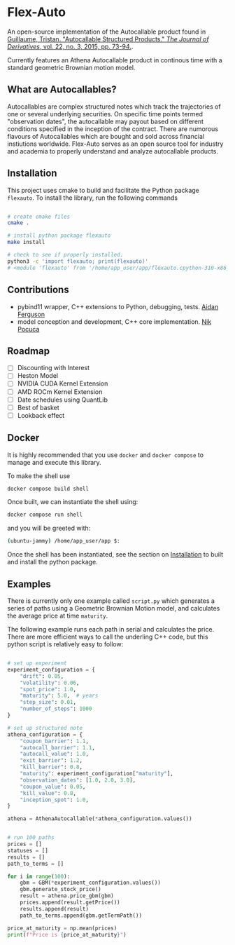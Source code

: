 # Flex-Auto

An open-source implementation of the Autocallable product found in [Guillaume, Tristan. "Autocallable Structured Products." *The Journal of Derivatives*, vol. 22, no. 3, 2015, pp. 73-94.](https://www.pm-research.com/content/iijderiv/22/3/73).

Currently features an Athena Autocallable product in continous time with a standard geometric Brownian motion model.

## What are Autocallables?

Autocallables are complex structured notes which track the trajectories of one or several underlying securities. On specific time points termed "observation dates", the autocallable may payout based on different conditions specified in the inception of the contract. There are numorous flavours of Autocallables which are bought and sold across financial instiutions worldwide. Flex-Auto serves as an open source tool for industry and academia to properly understand and analyze autocallable products.

## Installation

This project uses cmake to build and facilitate the Python package `flexauto`. To install the library, run the following commands

```bash

# create cmake files
cmake .

# install python package flexauto 
make install 

# check to see if properly installed. 
python3 -c 'import flexauto; print(flexauto)'
# <module 'flexauto' from '/home/app_user/app/flexauto.cpython-310-x86_64-linux-gnu.so'>

```

## Contributions

- pybind11 wrapper, C++ extensions to Python, debugging, tests. [Aidan Ferguson](https://www.linkedin.com/in/aidan-m-ferguson/)
- model conception and development, C++ core implementation. [Nik Pocuca](https://www.linkedin.com/in/pocucan/)

## Roadmap

- [ ] Discounting with Interest
- [ ] Heston Model
- [ ] NVIDIA CUDA Kernel Extension
- [ ] AMD ROCm Kernel Extension
- [ ] Date schedules using QuantLib
- [ ] Best of basket
- [ ] Lookback effect

## Docker

It is highly recommended that you use `docker` and `docker compose` to manage and execute this library.

To make the shell use

```bash
docker compose build shell 
```

Once built, we can instantiate the shell using:

```bash
docker compose run shell 
```

and you will be greeted with:

```bash
(ubuntu-jammy) /home/app_user/app $: 
```

Once the shell has been instantiated, see the section on [Installation](#installation) to built and install the python package.

## Examples

There is currently only one example called `script.py` which generates a series of paths using a Geometric Brownian Motion model, and calculates the average price at time `maturity`.

The following example runs each path in serial and calculates the price. There are more efficient ways to call the underling C++ code, but this python script is relatively easy to follow:

```python

# set up experiment
experiment_configuration = {
    "drift": 0.05,
    "volatility": 0.06,
    "spot_price": 1.0,
    "maturity": 5.0,  # years
    "step_size": 0.01,
    "number_of_steps": 1000
}

# set up structured note
athena_configuration = {
    "coupon_barrier": 1.1,
    "autocall_barrier": 1.1,
    "autocall_value": 1.0,
    "exit_barrier": 1.2,
    "kill_barrier": 0.8,
    "maturity": experiment_configuration["maturity"],
    "observation_dates": [1.0, 2.0, 3.0],
    "coupon_value": 0.05,
    "kill_value": 0.8,
    "inception_spot": 1.0,
}

athena = AthenaAutocallable(*athena_configuration.values())


# run 100 paths
prices = []
statuses = []
results = []
path_to_terms = [] 

for i in range(100):
    gbm = GBM(*experiment_configuration.values())
    gbm.generate_stock_price()
    result = athena.price_gbm(gbm)
    prices.append(result.getPrice())
    results.append(result)
    path_to_terms.append(gbm.getTermPath())

price_at_maturity = np.mean(prices)
print(f"Price is {price_at_maturity}")
```
